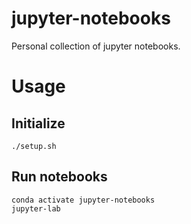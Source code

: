 # jupyter-notebooks

Personal collection of jupyter notebooks.

# Usage

## Initialize

```
./setup.sh
```

## Run notebooks

```
conda activate jupyter-notebooks
jupyter-lab
```

